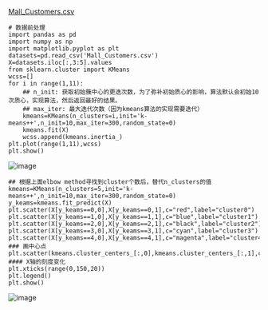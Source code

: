 [Mall_Customers.csv](https://github.com/171909771/DATA-scientist/files/8986281/Mall_Customers.csv)
```
# 数据前处理
import pandas as pd
import numpy as np 
import matplotlib.pyplot as plt 
datasets=pd.read_csv('Mall_Customers.csv')
X=datasets.iloc[:,3:5].values
from sklearn.cluster import KMeans
wcss=[]
for i in range(1,11):
    ## n_init: 获取初始簇中心的更迭次数，为了弥补初始质心的影响，算法默认会初始10次质心，实现算法，然后返回最好的结果。
    ## max_iter: 最大迭代次数（因为kmeans算法的实现需要迭代）
    kmeans=KMeans(n_clusters=i,init='k-means++',n_init=10,max_iter=300,random_state=0)
    kmeans.fit(X)
    wcss.append(kmeans.inertia_)
plt.plot(range(1,11),wcss)
plt.show()
```
![image](https://user-images.githubusercontent.com/41554601/175806926-33fad7ef-ea58-4d24-aae5-29d95b64148f.png)

```
## 根据上面elbow method寻找到cluster个数后，替代n_clusters的值
kmeans=KMeans(n_clusters=5,init='k-means++',n_init=10,max_iter=300,random_state=0)
y_keams=kmeans.fit_predict(X)
plt.scatter(X[y_keams==0,0],X[y_keams==0,1],c="red",label="cluster0")
plt.scatter(X[y_keams==1,0],X[y_keams==1,1],c="blue",label="cluster1")
plt.scatter(X[y_keams==2,0],X[y_keams==2,1],c="black",label="cluster2")
plt.scatter(X[y_keams==3,0],X[y_keams==3,1],c="cyan",label="cluster3")
plt.scatter(X[y_keams==4,0],X[y_keams==4,1],c="magenta",label="cluster4")
### 画中心点
plt.scatter(kmeans.cluster_centers_[:,0],kmeans.cluster_centers_[:,1],c="dimgrey",s=80,label="cluster4")
#### X轴的刻度变化
plt.xticks(range(0,150,20))
plt.legend()
plt.show()
```
![image](https://user-images.githubusercontent.com/41554601/175806933-d8435db3-3bd8-44a0-8701-b60ecfb7cc85.png)
